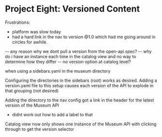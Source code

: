 # Project Eight: Versioned Content


Frustrations:
- platform was slow today
- had a hard link in the nav to version @1.0 which had me going around in circles for awhile.


-- any reason why we dont pull a version from the open-api spec?
-- why do i have an instance each time in the catalog view and no way to determine how they differ
-- no version option at catalog level?

when using a sidebars.yaml in the museum directory 



Configuring the directories in the sidebars (root) works as desired.
Adding a version.yaml file to this setup causes each version of the API to explode in that grouping (not desired)

Adding the directory to the nav config got a link in the header for the latest version of the Museum API
- didnt work out how to add a label to that


Catalog view now only shows one instance of the Museum API with clicking through to get the version selector